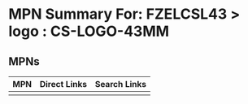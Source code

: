 



# MPN Summary For: FZELCSL43 > logo : CS-LOGO-43MM

## MPNs
  

|MPN|Direct Links|Search Links|
| :--- | :--- | :--- |
||||
